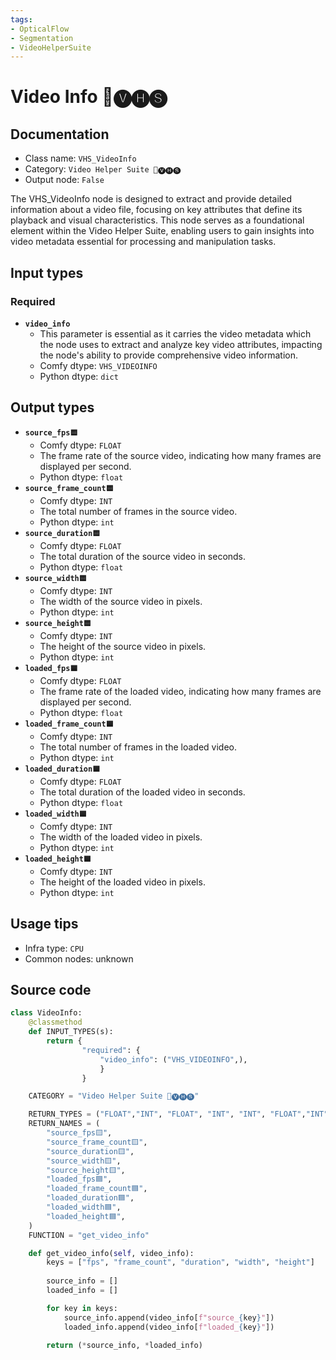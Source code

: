 ```yaml
---
tags:
- OpticalFlow
- Segmentation
- VideoHelperSuite
---
```


# Video Info 🎥🅥🅗🅢
## Documentation
- Class name: `VHS_VideoInfo`
- Category: `Video Helper Suite 🎥🅥🅗🅢`
- Output node: `False`

The VHS_VideoInfo node is designed to extract and provide detailed information about a video file, focusing on key attributes that define its playback and visual characteristics. This node serves as a foundational element within the Video Helper Suite, enabling users to gain insights into video metadata essential for processing and manipulation tasks.
## Input types
### Required
- **`video_info`**
    - This parameter is essential as it carries the video metadata which the node uses to extract and analyze key video attributes, impacting the node's ability to provide comprehensive video information.
    - Comfy dtype: `VHS_VIDEOINFO`
    - Python dtype: `dict`
## Output types
- **`source_fps🟨`**
    - Comfy dtype: `FLOAT`
    - The frame rate of the source video, indicating how many frames are displayed per second.
    - Python dtype: `float`
- **`source_frame_count🟨`**
    - Comfy dtype: `INT`
    - The total number of frames in the source video.
    - Python dtype: `int`
- **`source_duration🟨`**
    - Comfy dtype: `FLOAT`
    - The total duration of the source video in seconds.
    - Python dtype: `float`
- **`source_width🟨`**
    - Comfy dtype: `INT`
    - The width of the source video in pixels.
    - Python dtype: `int`
- **`source_height🟨`**
    - Comfy dtype: `INT`
    - The height of the source video in pixels.
    - Python dtype: `int`
- **`loaded_fps🟦`**
    - Comfy dtype: `FLOAT`
    - The frame rate of the loaded video, indicating how many frames are displayed per second.
    - Python dtype: `float`
- **`loaded_frame_count🟦`**
    - Comfy dtype: `INT`
    - The total number of frames in the loaded video.
    - Python dtype: `int`
- **`loaded_duration🟦`**
    - Comfy dtype: `FLOAT`
    - The total duration of the loaded video in seconds.
    - Python dtype: `float`
- **`loaded_width🟦`**
    - Comfy dtype: `INT`
    - The width of the loaded video in pixels.
    - Python dtype: `int`
- **`loaded_height🟦`**
    - Comfy dtype: `INT`
    - The height of the loaded video in pixels.
    - Python dtype: `int`
## Usage tips
- Infra type: `CPU`
- Common nodes: unknown


## Source code
```python
class VideoInfo:
    @classmethod
    def INPUT_TYPES(s):
        return {
                "required": {
                    "video_info": ("VHS_VIDEOINFO",),
                    }
                }

    CATEGORY = "Video Helper Suite 🎥🅥🅗🅢"

    RETURN_TYPES = ("FLOAT","INT", "FLOAT", "INT", "INT", "FLOAT","INT", "FLOAT", "INT", "INT")
    RETURN_NAMES = (
        "source_fps🟨",
        "source_frame_count🟨",
        "source_duration🟨",
        "source_width🟨",
        "source_height🟨",
        "loaded_fps🟦",
        "loaded_frame_count🟦",
        "loaded_duration🟦",
        "loaded_width🟦",
        "loaded_height🟦",
    )
    FUNCTION = "get_video_info"

    def get_video_info(self, video_info):
        keys = ["fps", "frame_count", "duration", "width", "height"]
        
        source_info = []
        loaded_info = []

        for key in keys:
            source_info.append(video_info[f"source_{key}"])
            loaded_info.append(video_info[f"loaded_{key}"])

        return (*source_info, *loaded_info)

```
